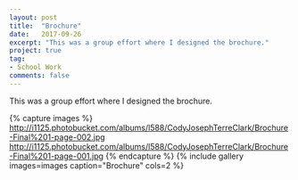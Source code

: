 ```yaml
---
layout: post
title:  "Brochure"
date:   2017-09-26
excerpt: "This was a group effort where I designed the brochure."
project: true
tag:
- School Work
comments: false
---
```


This was a group effort where I designed the brochure.

{% capture images %}
  http://i1125.photobucket.com/albums/l588/CodyJosephTerreClark/Brochure-Final%201-page-002.jpg
  http://i1125.photobucket.com/albums/l588/CodyJosephTerreClark/Brochure-Final%201-page-001.jpg
{% endcapture %}
{% include gallery images=images caption="Brochure" cols=2 %}
